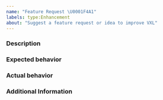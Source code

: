 ```yaml
---
name: "Feature Request \U0001F4A1"
labels: type:Enhancement
about: "Suggest a feature request or idea to improve VXL"
---
```


<!-- The text within this markup is a comment, and is intended to provide
guidelines to open an issue for the VXL repository. This text will not
be part of the issue. -->


<!-- Before submitting an issue, please check that your issue has not been
already filed. -->

### Description

<!-- Description of the feature request. -->

### Expected behavior

<!-- What you expect to happen. -->

### Actual behavior

<!-- What actually happens. -->

### Additional Information

<!-- Any additional information, configuration or data that might be necessary
to reproduce the issue. -->


<!-- **Note**: Use issues for their purpose; issues are not for code help.-->
